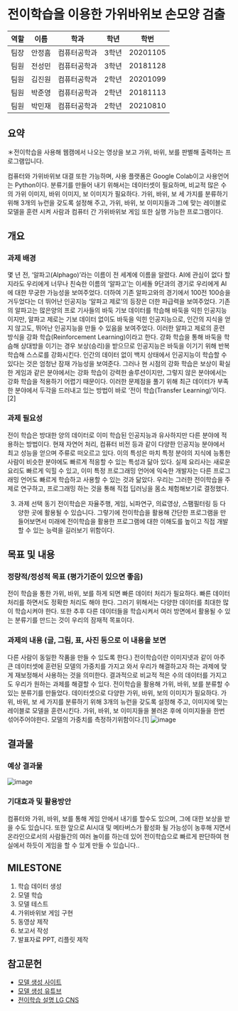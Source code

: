 # 전이학습을 이용한 가위바위보 손모양 검출
|역할|이름|학과|학년|학번|
|:---:|:---:|:---:|:---:|:---:|
|팀장|안정흠|컴퓨터공학과|3학년|20201105|
|팀원|전성민|컴퓨터공학과|3학년|20181128|
|팀원|김진원|컴퓨터공학과|2학년|20201099|
|팀원|박준영|컴퓨터공학과|2학년|20181113|
|팀원|박민재|컴퓨터공학과|2학년|20210810|

## 요약

＊전이학습을 사용해 웹캠에서 나오는 영상을 보고 가위, 바위, 보를 판별해 출력하는 프로그램입니다.

컴퓨터와 가위바위보 대결 또한 가능하며, 사용 플랫폼은 Google Colab이고 사용언어는 Python이다.
분류기를 만들어 내기 위해서는 데이터셋이 필요하며, 비교적 많은 수의 가위 이미지, 바위 이미지, 보 이미지가 필요하다. 가위, 바위, 보 세 가지를 분류하기 위해 3개의 뉴런을 갖도록 설정해 주고, 가위, 바위, 보 이미지들과 그에 맞는 레이블로 모델을 훈련 시켜 사람과 컴퓨터 간 가위바위보 게임 또한 실행 가능한 프로그램이다.
 

## 개요

### 과제 배경
 몇 년 전, ‘알파고(Alphago)’라는 이름이 전 세계에 이름을 알렸다. AI에 관심이 없다 할지라도 우리에게 너무나 친숙한 이름의 ‘알파고’는 이세돌 9단과의 경기로 우리에게 AI에 대한 무궁한 가능성을 보여주었다. 더하여 기존 알파고와의 경기에서 100전 100승을 거두었다는 더 뛰어난 인공지능 ‘알파고 제로’의 등장은 더한 파급력을 보여주었다. 기존의 알파고는 많은양의 프로 기사들의 바둑 기보 데이터를 학습해 바둑을 익힌 인공지능이지만, 알파고 제로는 기보 데이터 없이도 바둑을 익힌 인공지능으로, 인간의 지식을 얻지 않고도, 뛰어난 인공지능을 만들 수 있음을 보여주었다. 이러한 알파고 제로의 훈련 방식을 강화 학습(Reinforcement Learning)이라고 한다. 강화 학습을 통해 바둑을 학슴해 상대방을 이기는 경우 보상(승리)을 받으므로 인공지능은 바둑을 이기기 위해 반복 학습해 스스로를 강화시킨다. 인간의 데이터 없이 백지 상태에서 인공지능이 학습할 수 있다는 것은 엄청난 잠재 가능성을 보여준다. 그러나 현 시점의 강화 학습은 보상이 확실한 게임과 같은 분야에서는 강화 학습이 강력한 솔루션이지만, 그렇지 않은 분야에서는 강화 학습을 적용하기 어렵기 때문이다. 이러한 문제점을 풀기 위해 최근 데이터가 부족한 분야에서 두각을 드러내고 있는 방법이 바로 ‘전이 학습(Transfer Learning)’이다.[2]


### 과제 필요성
 전이 학습은 방대한 양의 데이터로 이미 학습된 인공지능과 유사하지만 다른 분야에 적용하는 방법이다. 현재 자연어 처리, 컴퓨터 비전 등과 같이 다양한 인공지능 분야에서 최고 성능을 얻으며 주류로 떠오르고 있다. 이의 특성은 마치 특정 분야의 지식에 능통한 사람이 비슷한 분야에도 빠르게 적응할 수 있는 특성과 닮아 있다. 실제 요리사는 새로운 요리도 빠르게 익힐 수 있고, 이미 특정 프로그래밍 언어에 익숙한 개발자는 다른 프로그래밍 언어도 빠르게 학습하고 사용할 수 있는 것과 닮았다. 우리는 그러한 전이학습을 주제로 연구하고, 프로그래밍 하는 것을 통해  직접 딥러닝을 몸소 체험해보기로 결정했다.


3) 과제 선택 동기
 전이학습은 자율주행, 게임, 뇌파연구, 의료영상, 스팸필터링 등 다양한 곳에 활용될 수 있습니다. 그렇기에 전이학습을 활용해 간단한 프로그램을 만들어보면서 미래에 전이학습을 활용한 프로그램에 대한 이해도를 높이고 직접 개발할 수 있는 능력을 길러보기 위함이다.




## 목표 및 내용

### 정량적/정성적 목표 (평가기준이 있으면 좋음)
 전이 학습을 통한 가위, 바위, 보를 하게 되면 빠른 데이터 처리가 필요하다. 빠른 데이터 처리를 하면서도 정확한 처리도 해야 한다. 그러기 위해서는 다양한 데이터를 최대한 많이 학습시켜야 한다. 또한 추후 다른 데이터들을 학습시켜서 여러 방면에서 활용될 수 있는 분류기를 만드는 것이 우리의 잠재적 목표이다.
 
### 과제의 내용 (글, 그림, 표, 사진 등으로 이 내용을 보면
다른 사람이 동일한 작품을 만들 수 있도록 한다.)
 전이학습이란 이미지넷과 같이 아주 큰 데이터셋에 훈련된 모델의 가중치를 가지고 와서 우리가 해결하고자 하는 과제에 맞게 재보정해서 사용하는 것을 의미한다. 결과적으로 비교적 적은 수의 데이터를 가지고도 우리가 원하는 과제를 해결할 수 있다. 전이학습을 활용해 가위, 바위, 보를 분류할 수 있는 분류기를 만들었다. 데이터셋으로 다양한 가위, 바위, 보의 이미지가 필요하다. 가위, 바위, 보 세 가지를 분류하기 위해 3개의 뉴런을 갖도록 설정해 주고, 이미지에 맞는 레이블로 모델을 훈련시킨다. 가위, 바위, 보 이미지들을 불러온 후에 이미지들을 한번 섞어주어야한다. 모델의 가중치를 측정하기위함이다.[1]
![image](https://user-images.githubusercontent.com/21167914/169949647-2614f47a-c687-48cc-9ef7-0a099a262429.png)


## 결과물

### 예상 결과물
![image](https://user-images.githubusercontent.com/21167914/169949614-82735c72-9091-409d-8c86-996a1f66f3c4.png)


### 기대효과 및 활용방안
컴퓨터와 가위, 바위, 보를 통해 게임 안에서 내기를 할수도 있으며, 그에 대한 보상을 받을 수도 있습니다. 또한 앞으로 AI시대 및 메타버스가 활성화 될 가능성이 농후해 지면서 온라인으로서의 사람들간의 여러 놀이를 하는데 있어 전이학습으로 빠르게 판단하여 현실에서 하듯이 게임을 할 수 있게 만들 수 있습니다..



## MILESTONE
1. 학습 데이터 생성
2. 모델 학습
3. 모델 테스트
4. 가위바위보 게임 구현
5. 동영상 제작
6. 보고서 작성
7. 발표자료 PPT, 리플릿 제작


## 참고문헌
- [모델 생성 사이트](https://teachablemachine.withgoogle.com)
- [모델 생성 유튜브](https://www.youtube.com/watch?v=URbWejtxK1Q)
- [전이학습 설명 LG CNS](https://blog.lgcns.com/1563)
